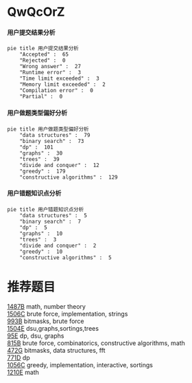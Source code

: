 # QwQcOrZ

<!-- tabs:start -->



#### **用户提交结果分析**

```mermaid
pie title 用户提交结果分析
    "Accepted" :  65
    "Rejected" :  0
    "Wrong answer" :  27
    "Runtime error" :  3
    "Time limit exceeded" :  3
    "Memory limit exceeded" :  2
    "Compilation error" :  0
    "Partial" :  0
```

#### **用户做题类型偏好分析**

```mermaid
pie title 用户做题类型偏好分析
    "data structures" :  79
    "binary search" :  73
    "dp" :  101
    "graphs" :  30
    "trees" :  39
    "divide and conquer" :  12
    "greedy" :  179
    "constructive algorithms" :  129
```
#### **用户错题知识点分析**

```mermaid
pie title 用户错题知识点分析
    "data structures" :  5
    "binary search" :  7
    "dp" :  5
    "graphs" :  10
    "trees" :  3
    "divide and conquer" :  2
    "greedy" :  10
    "constructive algorithms" :  5
```



<!-- tabs:end -->
# 推荐题目
[1487B](https://codeforces.com/contest/1487/problem/B)		math,
                        number theory		  
[1506C](https://codeforces.com/contest/1506/problem/C)		brute force,
                        implementation,
                        strings		  
[993B](https://codeforces.com/contest/993/problem/B)		bitmasks,
                        brute force		  
[1504E](https://codeforces.com/contest/1504/problem/E)		dsu,graphs,sortings,trees		  
[95E](https://codeforces.com/contest/95/problem/E)		dp,
                        dsu,
                        graphs		  
[815B](https://codeforces.com/contest/815/problem/B)		brute force,
                        combinatorics,
                        constructive algorithms,
                        math		  
[472G](https://codeforces.com/contest/472/problem/G)		bitmasks,
                        data structures,
                        fft		  
[771D](https://codeforces.com/contest/771/problem/D)		dp		  
[1056C](https://codeforces.com/contest/1056/problem/C)		greedy,
                        implementation,
                        interactive,
                        sortings		  
[1210E](https://codeforces.com/contest/1210/problem/E)		math		  
